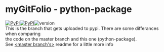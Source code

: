 # myGitFolio - python-package
[![PyPI](https://img.shields.io/pypi/status/Django.svg?maxAge=2592000)]()[![PyPI](https://img.shields.io/pypi/v/nine.svg?maxAge=2592000)](https://pypi.python.org/pypi?name=gitfolio&:action=display)![version](https://img.shields.io/badge/version-0.9-blue.svg)    
This is the branch that gets uploaded to pypi. There are some differances when comparing    
the code on the master branch and this one (python-package).    
See [\<master branch's\>](https://github.com/CalderWhite/myGitFolio/blob/master/README.md) readme for a little more info
